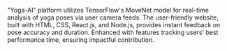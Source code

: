 "Yoga-AI" platform utilizes TensorFlow's MoveNet model for real-time analysis of yoga poses via user camera feeds. The user-friendly website, built with HTML, CSS, React.js, and Node.js, provides instant feedback on pose accuracy and duration. 
Enhanced with features tracking users' best performance time, ensuring impactful contribution.

